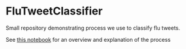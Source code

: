 # FluTweetClassifier
Small repository demonstrating process we use to classify flu tweets.

See [this notebook](notebooks/overview.ipynb) for an overview and explanation of the process
